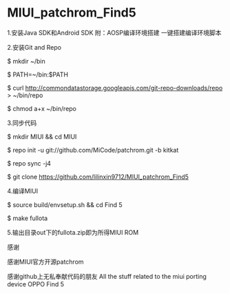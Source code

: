 MIUI_patchrom_Find5
===================
1.安装Java SDK和Android SDK 附：AOSP编译环境搭建 一键搭建编译环境脚本

2.安装Git and Repo

$ mkdir ~/bin

$ PATH=~/bin:$PATH

$ curl http://commondatastorage.googleapis.com/git-repo-downloads/repo > ~/bin/repo

$ chmod a+x ~/bin/repo

3.同步代码

$ mkdir MIUI && cd MIUI

$ repo init -u git://github.com/MiCode/patchrom.git -b kitkat

$ repo sync -j4

$ git clone https://github.com/lilinxin9712/MIUI_patchrom_Find5

4.编译MIUI

$ source build/envsetup.sh && cd Find 5

$ make fullota

5.输出目录out下的fullota.zip即为所得MIUI ROM

感谢

感谢MIUI官方开源patchrom

感谢github上无私奉献代码的朋友
All the stuff related to the miui porting device OPPO Find 5
